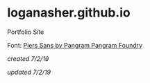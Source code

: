 # loganasher.github.io
Portfolio Site

Font: [Piers Sans by Pangram Pangram Foundry](https://pangrampangram.com/products/pier-sans?variant=9876118208554)

_created 7/2/19_ 

_updated 7/2/19_
